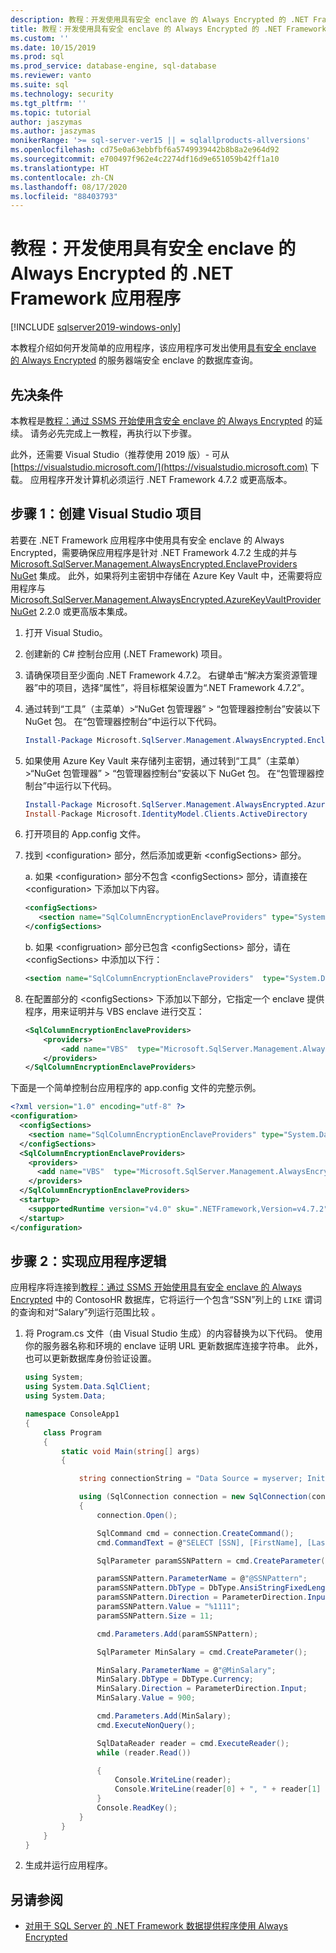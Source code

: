 ```yaml
---
description: 教程：开发使用具有安全 enclave 的 Always Encrypted 的 .NET Framework 应用程序
title: 教程：开发使用具有安全 enclave 的 Always Encrypted 的 .NET Framework 应用程序 | Microsoft Docs
ms.custom: ''
ms.date: 10/15/2019
ms.prod: sql
ms.prod_service: database-engine, sql-database
ms.reviewer: vanto
ms.suite: sql
ms.technology: security
ms.tgt_pltfrm: ''
ms.topic: tutorial
author: jaszymas
ms.author: jaszymas
monikerRange: '>= sql-server-ver15 || = sqlallproducts-allversions'
ms.openlocfilehash: cd75e0a63ebbfbf6a5749939442b8b8a2e964d92
ms.sourcegitcommit: e700497f962e4c2274df16d9e651059b42ff1a10
ms.translationtype: HT
ms.contentlocale: zh-CN
ms.lasthandoff: 08/17/2020
ms.locfileid: "88403793"
---
```

# <a name="tutorial-develop-a-net-framework-application-using-always-encrypted-with-secure-enclaves"></a>教程：开发使用具有安全 enclave 的 Always Encrypted 的 .NET Framework 应用程序
[!INCLUDE [sqlserver2019-windows-only](../../includes/applies-to-version/sqlserver2019-windows-only.md)]

本教程介绍如何开发简单的应用程序，该应用程序可发出使用[具有安全 enclave 的 Always Encrypted](encryption/always-encrypted-enclaves.md) 的服务器端安全 enclave 的数据库查询。 

## <a name="prerequisites"></a>先决条件
本教程是[教程：通过 SSMS 开始使用含安全 enclave 的 Always Encrypted](./tutorial-getting-started-with-always-encrypted-enclaves.md) 的延续。 请务必先完成上一教程，再执行以下步骤。

此外，还需要 Visual Studio（推荐使用 2019 版）- 可从 [https://visualstudio.microsoft.com/](https://visualstudio.microsoft.com) 下载。 应用程序开发计算机必须运行 .NET Framework 4.7.2 或更高版本。

## <a name="step-1-set-up-your-visual-studio-project"></a>步骤 1：创建 Visual Studio 项目

若要在 .NET Framework 应用程序中使用具有安全 enclave 的 Always Encrypted，需要确保应用程序是针对 .NET Framework 4.7.2 生成的并与 [Microsoft.SqlServer.Management.AlwaysEncrypted.EnclaveProviders NuGet](https://www.nuget.org/packages/Microsoft.SqlServer.Management.AlwaysEncrypted.EnclaveProviders) 集成。 此外，如果将列主密钥中存储在 Azure Key Vault 中，还需要将应用程序与 [Microsoft.SqlServer.Management.AlwaysEncrypted.AzureKeyVaultProvider NuGet](https://www.nuget.org/packages/Microsoft.SqlServer.Management.AlwaysEncrypted.AzureKeyVaultProvider) 2.2.0 或更高版本集成。 

1. 打开 Visual Studio。

2. 创建新的 C\# 控制台应用 (.NET Framework) 项目。

3. 请确保项目至少面向 .NET Framework 4.7.2。 右键单击“解决方案资源管理器”中的项目，选择“属性”，将目标框架设置为“.NET Framework 4.7.2”。

4. 通过转到“工具”（主菜单）>“NuGet 包管理器” > “包管理器控制台”安装以下 NuGet 包。 在“包管理器控制台”中运行以下代码。

   ```powershell
   Install-Package Microsoft.SqlServer.Management.AlwaysEncrypted.EnclaveProviders -IncludePrerelease
   ```

5. 如果使用 Azure Key Vault 来存储列主密钥，通过转到“工具”（主菜单）>“NuGet 包管理器” > “包管理器控制台”安装以下 NuGet 包。 在“包管理器控制台”中运行以下代码。

   ```powershell
   Install-Package Microsoft.SqlServer.Management.AlwaysEncrypted.AzureKeyVaultProvider -IncludePrerelease -Version 2.2.0
   Install-Package Microsoft.IdentityModel.Clients.ActiveDirectory
   ```

7. 打开项目的 App.config 文件。

8. 找到 \<configuration\> 部分，然后添加或更新 \<configSections\> 部分。

   a. 如果 \<configuration\> 部分不包含 \<configSections\> 部分，请直接在 \<configuration\> 下添加以下内容。
   
      ```xml
      <configSections>
         <section name="SqlColumnEncryptionEnclaveProviders" type="System.Data.SqlClient.SqlColumnEncryptionEnclaveProviderConfigurationSection, System.Data, Version=4.0.0.0, Culture=neutral, PublicKeyToken=b77a5c561934e089" />
      </configSections>
      ```
   b. 如果 \<configruation\> 部分已包含 \<configSections\> 部分，请在 \<configSections\> 中添加以下行：

   ```xml
   <section name="SqlColumnEncryptionEnclaveProviders"  type="System.Data.SqlClient.SqlColumnEncryptionEnclaveProviderConfigurationSection, System.Data,  Version=4.0.0.0, Culture=neutral, PublicKeyToken=b77a5c561934e089" /\>
   ```

9. 在配置部分的 \<configSections\> 下添加以下部分，它指定一个 enclave 提供程序，用来证明并与 VBS enclave 进行交互：

   ```xml
   <SqlColumnEncryptionEnclaveProviders>
       <providers>
           <add name="VBS"  type="Microsoft.SqlServer.Management.AlwaysEncrypted.EnclaveProviders.HostGuardianServiceEnclaveProvider,  Microsoft.SqlServer.Management.AlwaysEncrypted.EnclaveProviders,    Version=15.0.0.0, Culture=neutral, PublicKeyToken=89845dcd8080cc91"/>
       </providers>
   </SqlColumnEncryptionEnclaveProviders>
   ```

下面是一个简单控制台应用程序的 app.config 文件的完整示例。
```xml
<?xml version="1.0" encoding="utf-8" ?>
<configuration>
  <configSections>
    <section name="SqlColumnEncryptionEnclaveProviders" type="System.Data.SqlClient.SqlColumnEncryptionEnclaveProviderConfigurationSection, System.Data, Version=4.0.0.0, Culture=neutral, PublicKeyToken=b77a5c561934e089" />
  </configSections>
  <SqlColumnEncryptionEnclaveProviders>
    <providers>
      <add name="VBS"  type="Microsoft.SqlServer.Management.AlwaysEncrypted.EnclaveProviders.HostGuardianServiceEnclaveProvider,  Microsoft.SqlServer.Management.AlwaysEncrypted.EnclaveProviders,    Version=15.0.0.0, Culture=neutral, PublicKeyToken=89845dcd8080cc91"/>
    </providers>
  </SqlColumnEncryptionEnclaveProviders>
  <startup> 
    <supportedRuntime version="v4.0" sku=".NETFramework,Version=v4.7.2" />
  </startup>
</configuration>
```
## <a name="step-2-implement-your-application-logic"></a>步骤 2：实现应用程序逻辑
应用程序将连接到[教程：通过 SSMS 开始使用具有安全 enclave 的 Always Encrypted](tutorial-getting-started-with-always-encrypted-enclaves.md) 中的 ContosoHR 数据库，它将运行一个包含“SSN”列上的 `LIKE` 谓词的查询和对“Salary”列运行范围比较 。

1. 将 Program.cs 文件（由 Visual Studio 生成）的内容替换为以下代码。 使用你的服务器名称和环境的 enclave 证明 URL 更新数据库连接字符串。 此外，也可以更新数据库身份验证设置。

    ```cs
    using System;
    using System.Data.SqlClient;
    using System.Data;

    namespace ConsoleApp1
    {
        class Program
        {
            static void Main(string[] args)
            {
    
                string connectionString = "Data Source = myserver; Initial Catalog = ContosoHR; Column Encryption Setting = Enabled;Enclave Attestation Url = http://hgs.bastion.local/Attestation; Integrated Security = true";

                using (SqlConnection connection = new SqlConnection(connectionString))
                {
                    connection.Open();

                    SqlCommand cmd = connection.CreateCommand();
                    cmd.CommandText = @"SELECT [SSN], [FirstName], [LastName], [Salary] FROM [dbo].[Employees] WHERE [SSN] LIKE @SSNPattern AND [Salary] > @MinSalary;";

                    SqlParameter paramSSNPattern = cmd.CreateParameter();

                    paramSSNPattern.ParameterName = @"@SSNPattern";
                    paramSSNPattern.DbType = DbType.AnsiStringFixedLength;
                    paramSSNPattern.Direction = ParameterDirection.Input;
                    paramSSNPattern.Value = "%1111";
                    paramSSNPattern.Size = 11;

                    cmd.Parameters.Add(paramSSNPattern);

                    SqlParameter MinSalary = cmd.CreateParameter();

                    MinSalary.ParameterName = @"@MinSalary";
                    MinSalary.DbType = DbType.Currency;
                    MinSalary.Direction = ParameterDirection.Input;
                    MinSalary.Value = 900;

                    cmd.Parameters.Add(MinSalary);
                    cmd.ExecuteNonQuery();
    
                    SqlDataReader reader = cmd.ExecuteReader();
                    while (reader.Read())

                    {
                        Console.WriteLine(reader);
                        Console.WriteLine(reader[0] + ", " + reader[1] + ", " + reader[2] + ", " + reader[3]);
                    }   
                    Console.ReadKey();
                }
            }
        }
    }
    ```
2. 生成并运行应用程序。  

## <a name="see-also"></a>另请参阅
- [对用于 SQL Server 的 .NET Framework 数据提供程序使用 Always Encrypted](encryption/develop-using-always-encrypted-with-net-framework-data-provider.md)
